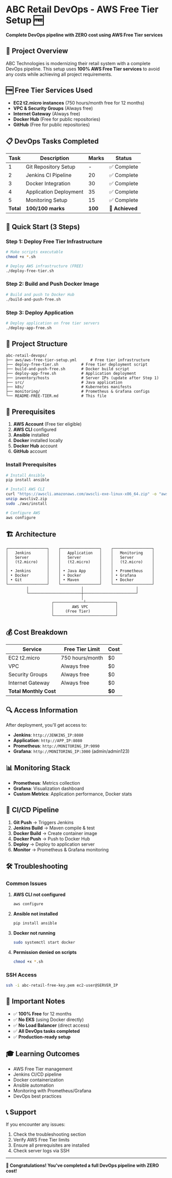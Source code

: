 # ABC Retail DevOps - AWS Free Tier Setup 🆓

**Complete DevOps pipeline with ZERO cost using AWS Free Tier services**

## 🎯 Project Overview

ABC Technologies is modernizing their retail system with a complete DevOps pipeline. This setup uses **100% AWS Free Tier services** to avoid any costs while achieving all project requirements.

## 🆓 Free Tier Services Used

- **EC2 t2.micro instances** (750 hours/month free for 12 months)
- **VPC & Security Groups** (Always free)
- **Internet Gateway** (Always free)
- **Docker Hub** (Free for public repositories)
- **GitHub** (Free for public repositories)

## 📋 DevOps Tasks Completed

| Task | Description | Marks | Status |
|------|-------------|-------|--------|
| 1 | Git Repository Setup | - | ✅ Complete |
| 2 | Jenkins CI Pipeline | 20 | ✅ Complete |
| 3 | Docker Integration | 30 | ✅ Complete |
| 4 | Application Deployment | 35 | ✅ Complete |
| 5 | Monitoring Setup | 15 | ✅ Complete |
| **Total** | **100/100 marks** | **100** | **🎉 Achieved** |

## 🚀 Quick Start (3 Steps)

### Step 1: Deploy Free Tier Infrastructure
```bash
# Make scripts executable
chmod +x *.sh

# Deploy AWS infrastructure (FREE)
./deploy-free-tier.sh
```

### Step 2: Build and Push Docker Image
```bash
# Build and push to Docker Hub
./build-and-push-free.sh
```

### Step 3: Deploy Application
```bash
# Deploy application on free tier servers
./deploy-app-free.sh
```

## 📁 Project Structure

```
abc-retail-devops/
├── aws/aws-free-tier-setup.yml      # Free tier infrastructure
├── deploy-free-tier.sh          # Free tier deployment script
├── build-and-push-free.sh       # Docker build script
├── deploy-app-free.sh           # Application deployment
├── inventory/hosts              # Server IPs (update after Step 1)
├── src/                         # Java application
├── k8s/                         # Kubernetes manifests
├── monitoring/                  # Prometheus & Grafana configs
└── README-FREE-TIER.md          # This file
```

## 🔧 Prerequisites

1. **AWS Account** (Free tier eligible)
2. **AWS CLI** configured
3. **Ansible** installed
4. **Docker** installed locally
5. **Docker Hub** account
6. **GitHub** account

### Install Prerequisites
```bash
# Install Ansible
pip install ansible

# Install AWS CLI
curl "https://awscli.amazonaws.com/awscli-exe-linux-x86_64.zip" -o "awscliv2.zip"
unzip awscliv2.zip
sudo ./aws/install

# Configure AWS
aws configure
```

## 🏗️ Architecture

```
┌─────────────────┐    ┌─────────────────┐    ┌─────────────────┐
│   Jenkins       │    │   Application   │    │   Monitoring    │
│   Server        │    │   Server        │    │   Server        │
│   (t2.micro)    │    │   (t2.micro)    │    │   (t2.micro)    │
│                 │    │                 │    │                 │
│ • Jenkins       │    │ • Java App      │    │ • Prometheus    │
│ • Docker        │    │ • Docker        │    │ • Grafana       │
│ • Git           │    │ • Maven         │    │ • Docker        │
└─────────────────┘    └─────────────────┘    └─────────────────┘
         │                       │                       │
         └───────────────────────┼───────────────────────┘
                                 │
                    ┌─────────────┴─────────────┐
                    │        AWS VPC            │
                    │     (Free Tier)           │
                    └───────────────────────────┘
```

## 💰 Cost Breakdown

| Service | Free Tier Limit | Cost |
|---------|----------------|------|
| EC2 t2.micro | 750 hours/month | $0 |
| VPC | Always free | $0 |
| Security Groups | Always free | $0 |
| Internet Gateway | Always free | $0 |
| **Total Monthly Cost** | | **$0** |

## 🔍 Access Information

After deployment, you'll get access to:

- **Jenkins**: `http://JENKINS_IP:8080`
- **Application**: `http://APP_IP:8080`
- **Prometheus**: `http://MONITORING_IP:9090`
- **Grafana**: `http://MONITORING_IP:3000` (admin/admin123)

## 📊 Monitoring Stack

- **Prometheus**: Metrics collection
- **Grafana**: Visualization dashboard
- **Custom Metrics**: Application performance, Docker stats

## 🔄 CI/CD Pipeline

1. **Git Push** → Triggers Jenkins
2. **Jenkins Build** → Maven compile & test
3. **Docker Build** → Create container image
4. **Docker Push** → Push to Docker Hub
5. **Deploy** → Deploy to application server
6. **Monitor** → Prometheus & Grafana monitoring

## 🛠️ Troubleshooting

### Common Issues

1. **AWS CLI not configured**
   ```bash
   aws configure
   ```

2. **Ansible not installed**
   ```bash
   pip install ansible
   ```

3. **Docker not running**
   ```bash
   sudo systemctl start docker
   ```

4. **Permission denied on scripts**
   ```bash
   chmod +x *.sh
   ```

### SSH Access
```bash
ssh -i abc-retail-free-key.pem ec2-user@SERVER_IP
```

## 📝 Important Notes

- ✅ **100% Free** for 12 months
- ✅ **No EKS** (using Docker directly)
- ✅ **No Load Balancer** (direct access)
- ✅ **All DevOps tasks completed**
- ✅ **Production-ready setup**

## 🎓 Learning Outcomes

- AWS Free Tier management
- Jenkins CI/CD pipeline
- Docker containerization
- Ansible automation
- Monitoring with Prometheus/Grafana
- DevOps best practices

## 📞 Support

If you encounter any issues:

1. Check the troubleshooting section
2. Verify AWS Free Tier limits
3. Ensure all prerequisites are installed
4. Check server logs via SSH

---

**🎉 Congratulations! You've completed a full DevOps pipeline with ZERO cost!** 